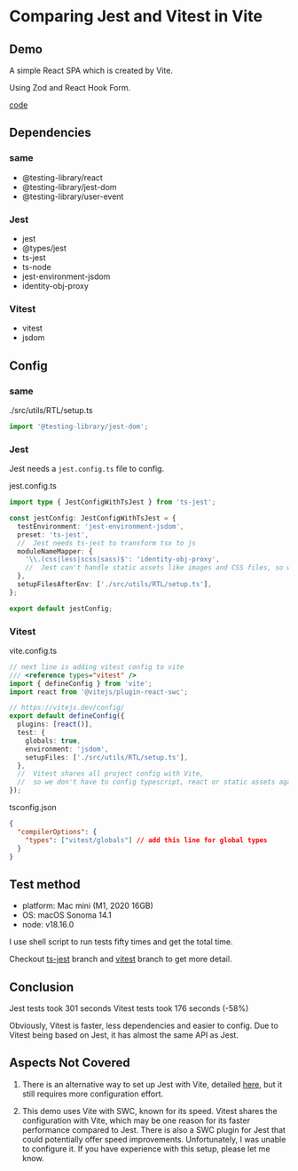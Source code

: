 # Comparing Jest and Vitest in Vite

## Demo

A simple React SPA which is created by Vite.

Using Zod and React Hook Form.

[code](https://github.com/changjandam/test-speed-demo)

## Dependencies

### same

- @testing-library/react
- @testing-library/jest-dom
- @testing-library/user-event

### Jest

- jest
- @types/jest
- ts-jest
- ts-node
- jest-environment-jsdom
- identity-obj-proxy

### Vitest

- vitest
- jsdom

## Config

### same

./src/utils/RTL/setup.ts

```ts
import '@testing-library/jest-dom';
```

### Jest

Jest needs a `jest.config.ts` file to config.

jest.config.ts

```ts
import type { JestConfigWithTsJest } from 'ts-jest';

const jestConfig: JestConfigWithTsJest = {
  testEnvironment: 'jest-environment-jsdom',
  preset: 'ts-jest',
  //  Jest needs ts-jest to transform tsx to js
  moduleNameMapper: {
    '\\.(css|less|scss|sass)$': 'identity-obj-proxy',
    //  Jest can't handle static assets like images and CSS files, so we need to mock them.
  },
  setupFilesAfterEnv: ['./src/utils/RTL/setup.ts'],
};

export default jestConfig;
```

### Vitest

vite.config.ts

```ts
// next line is adding vitest config to vite
/// <reference types="vitest" />
import { defineConfig } from 'vite';
import react from '@vitejs/plugin-react-swc';

// https://vitejs.dev/config/
export default defineConfig({
  plugins: [react()],
  test: {
    globals: true,
    environment: 'jsdom',
    setupFiles: ['./src/utils/RTL/setup.ts'],
  },
  //  Vitest shares all project config with Vite,
  //  so we don't have to config typescript, react or static assets again.
});
```

tsconfig.json

```json
{
  "compilerOptions": {
    "types": ["vitest/globals"] // add this line for global types
  }
}
```

## Test method

- platform: Mac mini (M1, 2020 16GB)
- OS: macOS Sonoma 14.1
- node: v18.16.0

I use shell script to run tests fifty times and get the total time.

Checkout [ts-jest](https://github.com/changjandam/test-speed-demo/tree/ts-jest) branch and [vitest](https://github.com/changjandam/test-speed-demo/tree/vitest) branch to get more detail.

## Conclusion

Jest tests took 301 seconds
Vitest tests took 176 seconds (-58%)

Obviously, Vitest is faster, less dependencies and easier to config.
Due to Vitest being based on Jest, it has almost the same API as Jest.

## Aspects Not Covered

1. There is an alternative way to set up Jest with Vite, detailed [here](https://github.com/sodatea/vite-jest/blob/main/packages/vite-jest/README.md#vite-jest), but it still requires more configuration effort.

2. This demo uses Vite with SWC, known for its speed. Vitest shares the configuration with Vite, which may be one reason for its faster performance compared to Jest. There is also a SWC plugin for Jest that could potentially offer speed improvements. Unfortunately, I was unable to configure it. If you have experience with this setup, please let me know.